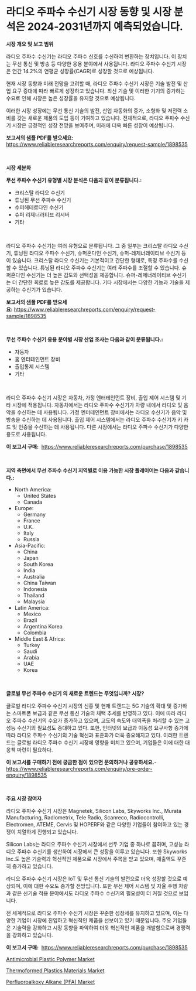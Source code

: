 <p><h1>라디오 주파수 수신기 시장 동향 및 시장 분석은 2024-2031년까지 예측되었습니다.</h1></p><p><strong>시장 개요 및 보고 범위</strong></p>
<p><p>라디오 주파수 수신기는 라디오 주파수 신호를 수신하여 변환하는 장치입니다. 이 장치는 무선 통신 및 방송 등 다양한 응용 분야에서 사용됩니다. 라디오 주파수 수신기 시장은 연간 14.2%의 연평균 성장률(CAGR)로 성장할 것으로 예상됩니다.</p><p>현재 시장 동향과 미래 전망을 고려할 때, 라디오 주파수 수신기 시장은 기술 발전 및 산업 요구 증대에 따라 빠르게 성장하고 있습니다. 최신 기술 및 이러한 기기의 증가하는 수요로 인해 시장은 높은 성장률을 유지할 것으로 예상됩니다.</p><p>이러한 시장 성장에는 무선 통신 기술의 발전, 산업 자동화의 증가, 소형화 및 저전력 소비를 갖는 새로운 제품의 도입 등이 기여하고 있습니다. 전체적으로, 라디오 주파수 수신기 시장은 긍정적인 성장 전망을 보여주며, 미래에 더욱 빠른 성장이 예상됩니다.</p></p>
<p><strong>보고서의 샘플 PDF를 받으세요:</strong> <a href="https://www.reliableresearchreports.com/enquiry/request-sample/1898535">https://www.reliableresearchreports.com/enquiry/request-sample/1898535</a></p>
<p>&nbsp;</p>
<p><strong>시장 세분화</strong></p>
<p><strong>무선 주파수 수신기 유형별 시장 분석은 다음과 같이 분류됩니다.:</strong></p>
<p><ul><li>크리스탈 라디오 수신기</li><li>튜닝된 무선 주파수 수신기</li><li>수퍼헤테로다인 수신기</li><li>슈퍼 리제너러티브 리시버</li><li>기타</li></ul></p>
<p>&nbsp;</p>
<p><p>라디오 주파수 수신기는 여러 유형으로 분류됩니다. 그 중 일부는 크리스탈 라디오 수신기, 튜닝된 라디오 주파수 수신기, 슈퍼혼다인 수신기, 슈퍼-레제너레이티브 수신기 등이 있습니다. 크리스탈 라디오 수신기는 기본적이고 간단한 형태로, 특정 주파수를 수신할 수 있습니다. 튜닝된 라디오 주파수 수신기는 여러 주파수를 조절할 수 있습니다. 슈퍼혼다인 수신기는 더 높은 감도와 선택성을 제공합니다. 슈퍼-레제너레이티브 수신기는 더 간단한 회로로 높은 감도를 제공합니다. 기타 시장에서는 다양한 기능과 기술을 제공하는 수신기가 있습니다.</p></p>
<p><strong>보고서의 샘플 PDF를 받으세요:</strong>&nbsp;<a href="https://www.reliableresearchreports.com/enquiry/request-sample/1898535">https://www.reliableresearchreports.com/enquiry/request-sample/1898535</a></p>
<p>&nbsp;</p>
<p><strong> 무선 주파수 수신기 응용 분야별 시장 산업 조사는 다음과 같이 분류됩니다.:</strong></p>
<p><ul><li>자동차</li><li>홈 엔터테인먼트 장비</li><li>출입통제 시스템</li><li>기타</li></ul></p>
<p>&nbsp;</p>
<p><p>라디오 주파수 수신기 시장은 자동차, 가정 엔터테인먼트 장비, 출입 제어 시스템 및 기타 시장에 적용됩니다. 자동차에서는 라디오 주파수 수신기가 차량 내에서 라디오 및 음악을 수신하는 데 사용됩니다. 가정 엔터테인먼트 장비에서는 라디오 수신기가 음악 및 방송을 수신하는 데 사용됩니다. 출입 제어 시스템에서는 라디오 주파수 수신기가 키 카드 및 인증을 수신하는 데 사용됩니다. 다른 시장에서는 라디오 주파수 수신기가 다양한 용도로 사용됩니다.</p></p>
<p><strong>이 보고서 구매:</strong>&nbsp; <a href="https://www.reliableresearchreports.com/purchase/1898535">https://www.reliableresearchreports.com/purchase/1898535</a></p>
<p>&nbsp;</p>
<p><strong>지역 측면에서 무선 주파수 수신기 지역별로 이용 가능한 시장 플레이어는 다음과 같습니다.:</strong></p>
<p><ul>
    <li>
        North America:
        <ul>
            <li>United States</li>
            <li>Canada</li>
        </ul>
    </li>
    <li>
        Europe:
        <ul>
            <li>Germany</li>
            <li>France</li>
            <li>U.K.</li>
            <li>Italy</li>
            <li>Russia</li>
        </ul>
    </li>
    <li>
        Asia-Pacific:
        <ul>
            <li>China</li>
            <li>Japan</li>
            <li>South Korea</li>
            <li>India</li>
            <li>Australia</li>
            <li>China Taiwan</li>
            <li>Indonesia</li>
            <li>Thailand</li>
            <li>Malaysia</li>
        </ul>
    </li>
    <li>
        Latin America:
        <ul>
            <li>Mexico</li>
            <li>Brazil</li>
            <li>Argentina Korea</li>
            <li>Colombia</li>
        </ul>
    </li>
    <li>
        Middle East & Africa:
        <ul>
            <li>Turkey</li>
            <li>Saudi</li>
            <li>Arabia</li>
            <li>UAE</li>
            <li>Korea</li>
        </ul>
    </li>
    </ul></p>
<p>&nbsp;</p>
<p><strong>글로벌 무선 주파수 수신기 의 새로운 트렌드는 무엇입니까? 시장?</strong></p>
<p><p>글로벌 라디오 주파수 수신기 시장의 신흥 및 현재 트렌드는 5G 기술의 확대 및 증가하는 스마트폰 보급과 같은 무선 통신 기술의 채택 추세를 반영하고 있다. 이에 따라 라디오 주파수 수신기의 수요가 증가하고 있으며, 고도의 속도와 대역폭을 처리할 수 있는 고성능 수신기의 필요성도 증대하고 있다. 또한, 인터넷의 보급과 이동성 요구사항 증가에 따라 라디오 주파수 수신기의 기술 혁신과 표준화가 더욱 중요해지고 있다. 이러한 트렌드는 글로벌 라디오 주파수 수신기 시장에 영향을 미치고 있으며, 기업들은 이에 대한 대응책 마련이 필요하다.</p></p>
<p><strong>이 보고서를 구매하기 전에 궁금한 점이 있으면 문의하거나 공유하세요.</strong>- <a href="https://www.reliableresearchreports.com/enquiry/pre-order-enquiry/1898535">https://www.reliableresearchreports.com/enquiry/pre-order-enquiry/1898535</a></p>
<p>&nbsp;</p>
<p><strong>주요 시장 참여자</strong></p>
<p><p>라디오 주파수 수신기 시장은 Magnetek, Silicon Labs, Skyworks Inc., Murata Manufacturing, Radiometrix, Tele Radio, Scanreco, Radiocontrolli, Electromen, ATEME, Cervis 및 HOPERF와 같은 다양한 기업들이 참여하고 있는 경쟁이 치열하게 진행되고 있습니다. </p><p>Silicon Labs는 라디오 주파수 수신기 시장에서 선두 기업 중 하나로 꼽히며, 고성능 라디오 주파수 수신기를 생산하여 시장에서 큰 성장을 이루고 있습니다. 또한 Skyworks Inc.도 높은 기술력과 혁신적인 제품으로 시장에서 주목을 받고 있으며, 매출액도 꾸준히 증가하고 있습니다.</p><p>라디오 주파수 수신기 시장은 IoT 및 무선 통신 기술의 발전으로 더욱 성장할 것으로 예상되며, 이에 대한 수요도 증가할 전망입니다. 또한 무선 제어 시스템 및 자율 주행 차량과 같은 신기술 적용 분야에서도 라디오 주파수 수신기의 필요성이 더 커질 것으로 보입니다.</p><p>전 세계적으로 라디오 주파수 수신기 시장은 꾸준한 성장세를 유지하고 있으며, 이는 다양한 기업이 시장에 진입하고 혁신적인 제품을 선보이고 있기 때문입니다. 주요 기업들은 기술력을 강화하고 시장 동향을 파악하여 더욱 혁신적인 제품을 개발함으로써 경쟁력을 강화하고 있습니다.</p></p>
<p><strong>이 보고서 구매:</strong>&nbsp;&nbsp;<a href="https://www.reliableresearchreports.com/purchase/1898535">https://www.reliableresearchreports.com/purchase/1898535</a></p>
<p><p><a href="https://butternut-bug-553.notion.site/Global-Antimicrobial-Plastic-Polymer-Market-Size-and-Market-Trends-Insights-and-Projections-from-20-6ff8991f79164004ab122c7eed206df3">Antimicrobial Plastic Polymer Market</a></p><p><a href="https://mire-aunt-385.notion.site/Thermoformed-Plastics-Materials-Market-Size-2024-2031-Global-Industrial-Analysis-Key-Geographical-a3138f6b1ffe46059810dda487c88808">Thermoformed Plastics Materials Market</a></p><p><a href="https://github.com/Glendatilghmankmgz0rbhwpy/Market-Research-Report-List-1/blob/main/perfluoroalkoxy-alkane-pfa-market.md">Perfluoroalkoxy Alkane (PFA) Market</a></p></p>
